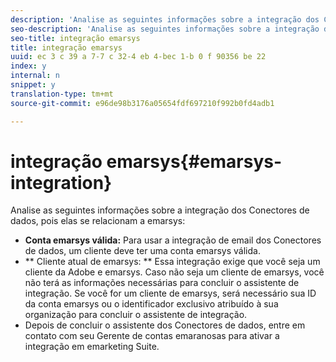```yaml
---
description: 'Analise as seguintes informações sobre a integração dos Conectores de dados, pois elas se relacionam a emarsys '
seo-description: 'Analise as seguintes informações sobre a integração dos Conectores de dados, pois elas se relacionam a emarsys '
seo-title: integração emarsys
title: integração emarsys
uuid: ec 3 c 39 a 7-7 c 32-4 eb 4-bec 1-b 0 f 90356 be 22
index: y
internal: n
snippet: y
translation-type: tm+mt
source-git-commit: e96de98b3176a05654fdf697210f992b0fd4adb1

---
```



# integração emarsys{#emarsys-integration}

Analise as seguintes informações sobre a integração dos Conectores de dados, pois elas se relacionam a emarsys:

* **Conta emarsys válida:** Para usar a integração de email dos Conectores de dados, um cliente deve ter uma conta emarsys válida.
* ** Cliente atual de emarsys: ** Essa integração exige que você seja um cliente da Adobe e emarsys. Caso não seja um cliente de emarsys, você não terá as informações necessárias para concluir o assistente de integração. Se você for um cliente de emarsys, será necessário sua ID da conta emarsys ou o identificador exclusivo atribuído à sua organização para concluir o assistente de integração.
* Depois de concluir o assistente dos Conectores de dados, entre em contato com seu Gerente de contas emaranosas para ativar a integração em emarketing Suite.


